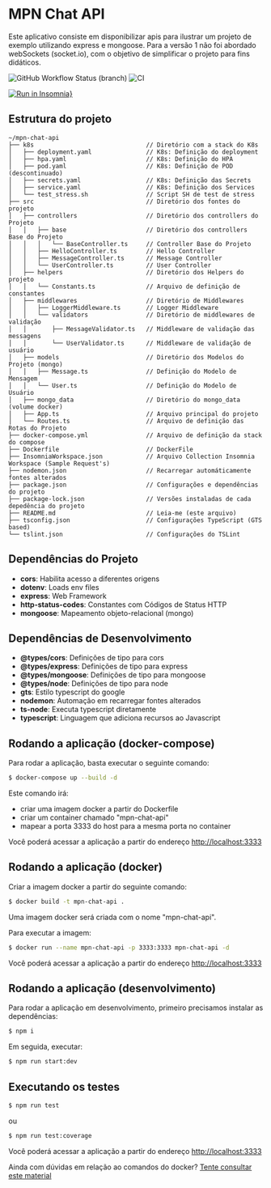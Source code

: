 # MPN Chat API

Este aplicativo consiste em disponibilizar apis para ilustrar um projeto de exemplo utilizando express e mongoose.
Para a versão 1 não foi abordado webSockets (socket.io), com o objetivo de simplificar o projeto para fins didáticos.

![GitHub Workflow Status (branch)](https://img.shields.io/github/workflow/status/jfollmann/mpn-chat-api-sample/CI/master)
![CI](https://github.com/jfollmann/mpn-chat-api-sample/workflows/CI/badge.svg?branch=master)

[![Run in Insomnia}](https://insomnia.rest/images/run.svg)](https://insomnia.rest/run/?label=MPN%20Chat%20API%20Sample&uri=https%3A%2F%2Fraw.githubusercontent.com%2Fjfollmann%2Fmpn-chat-api-sample%2Fmaster%2FInsomniaWorkspace.json)
## Estrutura do projeto

```
~/mpn-chat-api
├── k8s                               // Diretório com a stack do K8s
│   ├── deployment.yaml               // K8s: Definição do deployment
│   ├── hpa.yaml                      // K8s: Definição do HPA
│   ├── pod.yaml                      // K8s: Definição de POD (descontinuado)
│   ├── secrets.yaml                  // K8s: Definição das Secrets
│   ├── service.yaml                  // K8s: Definição dos Services
│   └── test_stress.sh                // Script SH de test de stress
├── src                               // Diretório dos fontes do projeto
│   ├── controllers                   // Diretório dos controllers do Projeto
│   │   ├── base                      // Diretório dos controllers Base do Projeto
│   │   │   └── BaseController.ts     // Controller Base do Projeto
│   │   ├── HelloController.ts        // Hello Controller
│   │   ├── MessageController.ts      // Message Controller
│   │   └── UserController.ts         // User Controller
│   ├── helpers                       // Diretório dos Helpers do projeto
│   │   └── Constants.ts              // Arquivo de definição de constantes
│   ├── middlewares                   // Diretório de Middlewares
│   │   ├── LoggerMiddleware.ts       // Logger Middleware
│   │   └── validators                // Diretório de middlewares de validação
│   │       ├── MessageValidator.ts   // Middleware de validação das messagens
│   │       └── UserValidator.ts      // Middleware de validação de usuário
│   ├── models                        // Diretório dos Modelos do Projeto (mongo)
│   │   ├── Message.ts                // Definição do Modelo de Mensagem
│   │   └── User.ts                   // Definição do Modelo de Usuário
│   ├── mongo_data                    // Diretório do mongo_data (volume docker)
│   ├── App.ts                        // Arquivo principal do projeto
│   └── Routes.ts                     // Arquivo de definição das Rotas do Projeto
├── docker-compose.yml                // Arquivo de definição da stack do compose
├── Dockerfile                        // DockerFile
├── InsomniaWorkspace.json            // Arquivo Collection Insomnia Workspace (Sample Request's)
├── nodemon.json                      // Recarregar automáticamente fontes alterados
├── package.json                      // Configurações e dependências do projeto
├── package-lock.json                 // Versões instaladas de cada depedência do projeto
├── README.md                         // Leia-me (este arquivo)
├── tsconfig.json                     // Configurações TypeScript (GTS based)
└── tslint.json                       // Configurações do TSLint
```

## Dependências do Projeto

  * **cors**: Habilita acesso a diferentes origens
  * **dotenv**: Loads env files
  * **express**: Web Framework
  * **http-status-codes**: Constantes com Códigos de Status HTTP
  * **mongoose**: Mapeamento objeto-relacional (mongo)

## Dependências de Desenvolvimento

  * **@types/cors**: Definições de tipo para cors
  * **@types/express**: Definições de tipo para express
  * **@types/mongoose**: Definições de tipo para mongoose
  * **@types/node**: Definições de tipo para node
  * **gts**: Estilo typescript do google
  * **nodemon**: Automação em recarregar fontes alterados
  * **ts-node**: Executa typescript diretamente
  * **typescript**: Linguagem que adiciona recursos ao Javascript

## Rodando a aplicação (docker-compose)

Para rodar a aplicação, basta executar o seguinte comando:

```bash
$ docker-compose up --build -d
```

Este comando irá:
  * criar uma imagem docker a partir do Dockerfile
  * criar um container chamado "mpn-chat-api"
  * mapear a porta 3333 do host para a mesma porta no container

Você poderá acessar a aplicação a partir do endereço [http://localhost:3333](http://localhost:3333)

## Rodando a aplicação (docker)

Criar a imagem docker a partir do seguinte comando:

```bash
$ docker build -t mpn-chat-api .
```

Uma imagem docker será criada com o nome "mpn-chat-api".

Para executar a imagem:

```bash
$ docker run --name mpn-chat-api -p 3333:3333 mpn-chat-api -d
```

Você poderá acessar a aplicação a partir do endereço [http://localhost:3333](http://localhost:3333)

## Rodando a aplicação (desenvolvimento)

Para rodar a aplicação em desenvolvimento, primeiro precisamos instalar as dependências:

```bash
$ npm i
```

Em seguida, executar:

```bash
$ npm run start:dev
```

## Executando os testes

```bash
$ npm run test
```
ou
```bash
$ npm run test:coverage
```

Você poderá acessar a aplicação a partir do endereço [http://localhost:3333](http://localhost:3333)


Ainda com dúvidas em relação ao comandos do docker? [Tente consultar este material](https://gist.github.com/jfollmann/f409defd29e2de689963a2edae5172e8)
